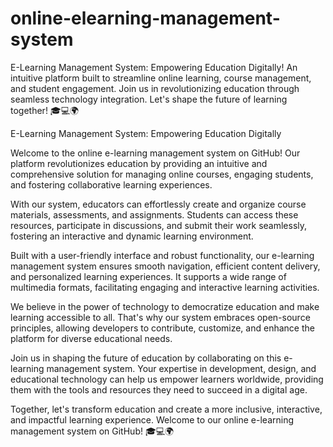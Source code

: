 # online-elearning-management-system
 E-Learning Management System: Empowering Education Digitally! An intuitive platform built to streamline online learning, course management, and student engagement. Join us in revolutionizing education through seamless technology integration. Let's shape the future of learning together! 🎓💻🌍

 E-Learning Management System: Empowering Education Digitally

Welcome to the online e-learning management system on GitHub! Our platform revolutionizes education by providing an intuitive and comprehensive solution for managing online courses, engaging students, and fostering collaborative learning experiences.

With our system, educators can effortlessly create and organize course materials, assessments, and assignments. Students can access these resources, participate in discussions, and submit their work seamlessly, fostering an interactive and dynamic learning environment.

Built with a user-friendly interface and robust functionality, our e-learning management system ensures smooth navigation, efficient content delivery, and personalized learning experiences. It supports a wide range of multimedia formats, facilitating engaging and interactive learning activities.

We believe in the power of technology to democratize education and make learning accessible to all. That's why our system embraces open-source principles, allowing developers to contribute, customize, and enhance the platform for diverse educational needs.

Join us in shaping the future of education by collaborating on this e-learning management system. Your expertise in development, design, and educational technology can help us empower learners worldwide, providing them with the tools and resources they need to succeed in a digital age.

Together, let's transform education and create a more inclusive, interactive, and impactful learning experience. Welcome to our online e-learning management system on GitHub! 🎓💻🌍

